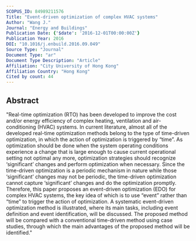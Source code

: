 ```yaml
---
SCOPUS_ID: 84989211576
Title: "Event-driven optimization of complex HVAC systems"
Author: "Wang J."
Journal: "Energy and Buildings"
Publication Date: {'$date': '2016-12-01T00:00:00Z'}
Publication Year: 2016
DOI: "10.1016/j.enbuild.2016.09.049"
Source Type: "Journal"
Document Type: "ar"
Document Type Description: "Article"
Affiliation: "City University of Hong Kong"
Affiliation Country: "Hong Kong"
Cited by count: 44
---
```


## Abstract
"Real-time optimization (RTO) has been developed to improve the cost and/or energy efficiency of complex heating, ventilation and air-conditioning (HVAC) systems. In current literature, almost all of the developed real-time optimization methods belong to the type of time-driven optimization, in which the action of optimization is triggered by “time”. As optimization should be done when the system operating conditions experience a change that is large enough to cause current operational setting not optimal any more, optimization strategies should recognize ‘significant’ changes and perform optimization when necessary. Since the time-driven optimization is a periodic mechanism in nature while those ‘significant’ changes may not be periodic, the time-driven optimization cannot capture ‘significant’ changes and do the optimization promptly. Therefore, this paper proposes an event-driven optimization (EDO) for complex HVAC systems, the key idea of which is to use “event” rather than “time” to trigger the action of optimization. A systematic event-driven optimization method is illustrated, where its main tasks, including event definition and event identification, will be discussed. The proposed method will be compared with a conventional time-driven method using case studies, through which the main advantages of the proposed method will be identified."
